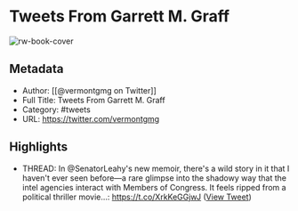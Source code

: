 # Tweets From Garrett M. Graff

![rw-book-cover](https://pbs.twimg.com/profile_images/831517633556074496/cf8zGv_D.jpg)

## Metadata
- Author: [[@vermontgmg on Twitter]]
- Full Title: Tweets From Garrett M. Graff
- Category: #tweets
- URL: https://twitter.com/vermontgmg

## Highlights
- THREAD: In @SenatorLeahy's new memoir, there's a wild story in it that I haven't ever seen before—a rare glimpse into the shadowy way that the intel agencies interact with Members of Congress. It feels ripped from a political thriller movie...: https://t.co/XrkKeGGjwJ ([View Tweet](https://twitter.com/vermontgmg/status/1580949199151325184))
